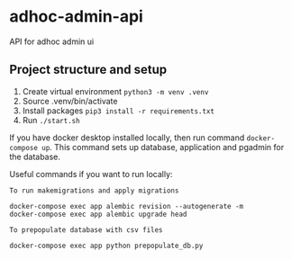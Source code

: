 # adhoc-admin-api
API for adhoc admin ui

## Project structure and setup
1. Create virtual environment `python3 -m venv .venv`
2. Source .venv/bin/activate
3. Install packages `pip3 install -r requirements.txt`
4. Run `./start.sh`

If you have docker desktop installed locally, then run command `docker-compose up`. This command sets up database, application and pgadmin for the database.

Useful commands if you want to run locally:

```
To run makemigrations and apply migrations

docker-compose exec app alembic revision --autogenerate -m
docker-compose exec app alembic upgrade head

To prepopulate database with csv files

docker-compose exec app python prepopulate_db.py

```

